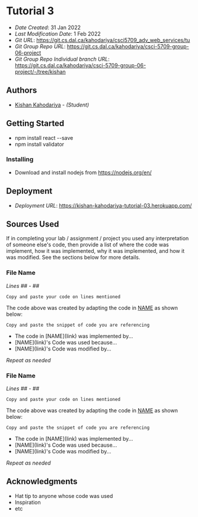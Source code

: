 # Tutorial 3

- _Date Created_: 31 Jan 2022
- _Last Modification Date_: 1 Feb 2022
- _Git URL_: https://git.cs.dal.ca/kahodariya/csci5709_adv_web_services/tu
- _Git Group Repo URL_: https://git.cs.dal.ca/kahodariya/csci-5709-group-06-project
- _Git Group Repo Individual branch URL_: https://git.cs.dal.ca/kahodariya/csci-5709-group-06-project/-/tree/kishan

## Authors

- [Kishan Kahodariya](ks805556@dal.ca) - _(Student)_

## Getting Started

- npm install react --save
- npm install validator

### Installing

- Download and install nodejs from https://nodejs.org/en/

## Deployment

- _Deployment URL_: https://kishan-kahodariya-tutorial-03.herokuapp.com/

## Sources Used

If in completing your lab / assignment / project you used any interpretation of someone else's code, then provide a list of where the code was implement, how it was implemented, why it was implemented, and how it was modified. See the sections below for more details.

### File Name

_Lines ## - ##_

```
Copy and paste your code on lines mentioned

```

The code above was created by adapting the code in [NAME](link) as shown below:

```
Copy and paste the snippet of code you are referencing

```

- <!---How---> The code in [NAME](link) was implemented by...
- <!---Why---> [NAME](link)'s Code was used because...
- <!---How---> [NAME](link)'s Code was modified by...

_Repeat as needed_

### File Name

_Lines ## - ##_

```
Copy and paste your code on lines mentioned

```

The code above was created by adapting the code in [NAME](link) as shown below:

```
Copy and paste the snippet of code you are referencing

```

- <!---How---> The code in [NAME](link) was implemented by...
- <!---Why---> [NAME](link)'s Code was used because...
- <!---How---> [NAME](link)'s Code was modified by...

_Repeat as needed_

## Acknowledgments

- Hat tip to anyone whose code was used
- Inspiration
- etc
